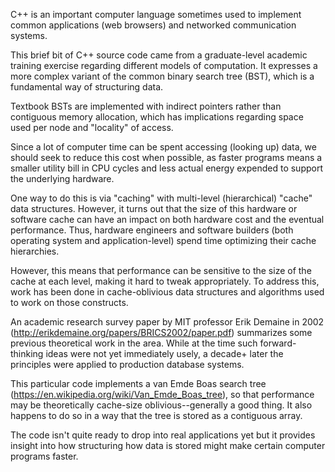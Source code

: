 C++ is an important computer language sometimes used to implement common applications (web browsers) and networked communication systems.

This brief bit of C++ source code came from a graduate-level academic training exercise regarding different models of computation.
It expresses a more complex variant of the common binary search tree (BST), which is a fundamental way of structuring data.

Textbook BSTs are implemented with indirect pointers rather than contiguous memory allocation, which has implications regarding
space used per node and "locality" of access.

Since a lot of computer time can be spent accessing (looking up) data, we should seek to reduce this cost when possible,
as faster programs means a smaller utility bill in CPU cycles and less actual energy expended to support the underlying hardware.

One way to do this is via "caching" with multi-level (hierarchical) "cache" data structures. 
However, it turns out that the size of this hardware or software cache can have an impact on both hardware cost 
and the eventual performance. Thus, hardware engineers and software builders (both operating system and application-level)
spend time optimizing their cache hierarchies.

However, this means that performance can be sensitive to the size of the cache at each level, making it hard to tweak appropriately.
To address this, work has been done in cache-oblivious data structures and algorithms used to work on those constructs.

An academic research survey paper by MIT professor Erik Demaine in 2002 (http://erikdemaine.org/papers/BRICS2002/paper.pdf)
summarizes some previous theoretical work in the area. While at the time such forward-thinking ideas were not yet immediately
usely, a decade+ later the principles were applied to production database systems.

This particular code implements a van Emde Boas search tree (https://en.wikipedia.org/wiki/Van_Emde_Boas_tree), so that
performance may be theoretically cache-size oblivious--generally a good thing. 
It also happens to do so in a way that the tree is stored as a contiguous array.

The code isn't quite ready to drop into real applications yet but it provides insight into how structuring how data is stored
might make certain computer programs faster.
